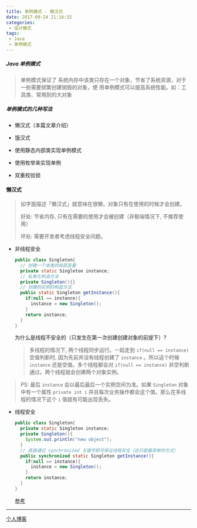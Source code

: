 ```yaml
---
title: 单例模式 - 懒汉式
date: 2017-09-24 21:18:32
categories:
 - 设计模式
tags:
 - Java
 - 单例模式
---
```


##### Java 单例模式

> 单例模式保证了 系统内存中该类只存在一个对象，节省了系统资源，对于一些需要频繁创建销毁的对象，使
用单例模式可以提高系统性能。如：工具类、常用到的大对象

##### 单例模式的几种写法

- 懒汉式（本篇文章介绍）

- 饿汉式

- 使用静态内部类实现单例模式

- 使用枚举来实现单例

- 双重校验锁

  

#### 懒汉式

> 如字面描述「懒汉式」就意味在很懒，对象只有在使用的时候才会创建。
>
> 好处: 节省内存, 只有在需要的使用才会被创建（非极端情况下, 不推荐使用）
>
> 坏处: 需要开发者考虑线程安全问题。

- 非线程安全

  ```java
  public class Singleton{
    // 创建一个本类的局部变量
    private static Singleton instance;
    // 私有化构造方法
    private Singleton(){}
    // 创建的实例的构造方法
    public static Singleton getInstance(){
      if(null == instance){
        instance = new Singleton();
      }
      return instance;
    }
  }
  ```
  
  为什么是线程不安全的（只发生在第一次创建创建对象的前提下）?

  > 多线程的情况下, 两个线程同步运行。一起走到 `if(null == instance)` 空值判断时, 因为先前并没有线程创建了 `instance` 。所以这个时候 `instance` 还是空值。多个线程都会对 `if(null == instance)` 非空判断通过。两个线程就会创建两个对象实例。
>
  > PS: 最后 `instance` 会以最后最后一个实例空间为准。如果 `Singleton` 对象中有一个属性 `private int i` 并且每次业务操作都会这个值。那么在多线程的情况下这个 `i` 值就有可能出现丢失。 
  
  
  
- 线程安全

  ```java
  public class Singleton{
    private static Singleton instance;
    private Singleton(){
      System.out.println("new object");
    }
    // 直接通过 synchronized 关键字即可保证线程安全（这只是最简单的方式）
    public synchronized static Singleton getInstance(){ 
      if(null == instance){
        instance = new Singleton();
      }
      return instance;
    }
  }
  ```

  <a href="https://www.cnblogs.com/sunnyDream/p/8011186.html" target="_Blank">参考</a>

---

[个人博客](isyundong.net)